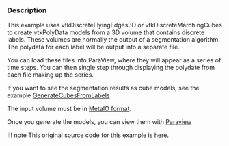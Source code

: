 ### Description

This example uses vtkDiscreteFlyingEdges3D or vtkDiscreteMarchingCubes to create vtkPolyData models from a 3D volume that contains discrete labels. These volumes are normally the output of a segmentation algorithm. The polydata for each label will be output into a separate file.

You can load these files into ParaView, where they will appear as a series of time steps. You can then single step through displaying the polydate from each file making up the series.

If you want to see the segmentation results as cube models, see the example [GenerateCubesFromLabels](../GenerateCubesFromLabels)

The input volume must be in [MetaIO format](http://www.vtk.org/Wiki/MetaIO/Documentation).

Once you generate the models, you can view them with [Paraview](http://paraview.org)

!!! note
    This original source code for this example is [here](https://gitlab.kitware.com/vtk/vtk/blob/395857190c8453508d283958383bc38c9c2999bf/Examples/Medical/Cxx/GenerateModelsFromLabels.cxx).
